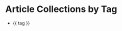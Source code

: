 <script setup>
import { tags } from './tags/[tag].paths.js'
</script>

# Article Collections by Tag

<ul>
  <li v-for="tag in tags">
    <a :href="tag + '/'">{{ tag }}</a>
  </li>
</ul>
